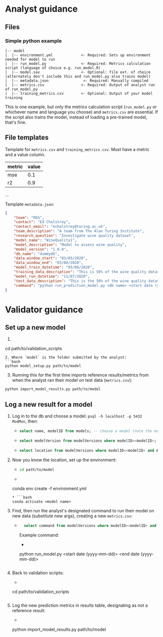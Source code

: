 # Analyst guidance

## Files

### Simple python example

```
|-- model
|  |-- environment.yml             <- Required: Sets up environment needed for model to run
|  |-- run_model.py                <- Required: Metrics calculation script (language of choice e.g. run_model.R)
|  |-- model.sav                   <- Optional: file ext. of choice (alternately don't include this and run_model.py also trains model)
|  |-- metadata.json                <- Required: Manually compiled
|  |-- metrics.csv                 <- Required: Output of analyst run of run_model.py
|  |-- training_metrics.csv        <- Optional: Output of your model training

```

This is one example, but only the metrics calculation script (`run_model.py` or whichever name and language you choose) and `metrics.csv` are essential. If the script also trains the model, instead of loading a pre-trained model, that's fine.

## File templates

Template for `metrics.csv` and `training_metrics.csv`. Must have a metric and a value column.

|metric|value|
| ---  | --- |
| mse  | 0.1 |
| r2   | 0.9 |
...

Template `metadata.json`:

```JSON
{
	"team": "REG",
	"contact": "Ed Chalstrey",
	"contact_email": "echalstrey@turing.ac.uk",
	"team_description": "A team from The Alan Turing Institute",
	"research_question": "Investigate wine quality dataset",
	"model_name": "WineQuality1",
	"model_description": "Model to assess wine quality",
	"model_version": "1.0.0",
	"db_name": "dummydb",
	"data_window_start": "03/03/2020",
	"data_window_end": "03/06/2020",
	"model_train_datetime": "03/06/2020",
	"training_data_description": "This is 50% of the wine quality dataset",
	"model_run_datetime": "11/07/2020",
	"test_data_description": "This is the 50% of the wine quality dataset that was not used for training the model",
	"command": "python run_prediction_model.py <db name> <start date (yyyy-mm-dd)> <end date (yyyy-mm-dd)>"
}
```

# Validator guidance

## Set up a new model

1. ```bash
cd path/to/validation_scripts
```
2. Where `model` is the folder submitted by the analyst:
```bash
python model_setup.py path/to/model
```
3. Running this for the first time imports reference results/metrics from when the analyst ran their model on test data (`metrics.csv`):
```bash
python import_model_results.py path/to/model
```

## Log a new result for a model

1. Log in to the db and choose a model: `psql -h localhost -p 5432 ModMon`, then:
    * ```SQL
      select name, modelID from models; -- choose a model (note the modelID number)
      ```
    * ```SQL
      select modelVersion from modelVersions where modelID=<modelID>; -- list model versions (note one of them)
      ```
    * ```SQL
      select location from modelVersions where modelID=<modelID> and modelVersion='<modelVersion>'; -- gets `path/to/model`
      ```
2. Now you know the location, set up the environment:
    * ```bash
      cd path/to/model
      ```
    * ```bash
    conda env create -f environment.yml
    ```
    * ```bash
    conda activate <model name>
    ```
3. Find, then run the analyst's designated command to run their model on new data (substitute new args), creating a new `metrics.csv`:
    * ```SQL
		select command from modelVersions where modelID=<modelID> and modelVersion='<modelVersion>';
		```
		Example command:
    	* ```bash
  		python run_model.py <db name> <start date (yyyy-mm-dd)> <end date (yyyy-mm-dd)>
  		```
4. Back to validation scripts:
  	* ```bash
    cd path/to/validation_scripts
    ```
5. Log the new prediction metrics in results table, designating as not a reference result:
    *  ```bash
    python import_model_results.py path/to/model
    ```
